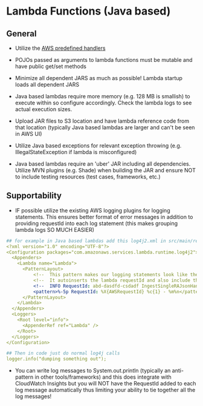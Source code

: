 # Lambda Functions (Java based)

## General
* Utilize the [AWS predefined handlers](https://docs.aws.amazon.com/lambda/latest/dg/java-handler-using-predefined-interfaces.html)

* POJOs passed as arguments to lambda functions must be mutable and have public get/set methods

* Minimize all dependent JARS as much as possible! Lambda startup loads all dependent JARS

* Java based lambdas require more memory (e.g. 128 MB is smallish) to execute within so configure accordingly. Check the lambda logs to see actual execution sizes.

* Upload JAR files to S3 location and have lambda reference code from that location (typically Java based lambdas are larger and can't be seen in AWS UI)

* Utilize Java based exceptions for relevant exception throwing (e.g. IllegalStateException if lambda is misconfigured)

* Java based lambdas require an 'uber' JAR including all dependencies. Utilize MVN plugins (e.g. Shade) when building the JAR and ensure NOT to include testing resources (test cases, frameworks, etc.)

## Supportability
* IF possible utilize the existing AWS logging plugins for logging statements. This ensures better format of error messages in addition to providing requestId into each log statement (this makes grouping lambda logs SO MUCH EASIER)

```yaml
## for example in Java based lambdas add this log4j2.xml in src/main/resources
<?xml version="1.0" encoding="UTF-8"?>
<Configuration packages="com.amazonaws.services.lambda.runtime.log4j2">
  <Appenders>
    <Lambda name="Lambda">
      <PatternLayout>
          <!--  This pattern makes our logging statements look like the same from cloud watch. -->
          <!--  It autoinserts the lambda requestId and also include the INFO/WARN in the line for easy querying -->
          <!--  INFO RequestId: abd-dasdfd-csdadf IngestSingleRAJsonHandler - the log message -->
          <pattern>%-5p RequestId: %X{AWSRequestId} %c{1} - %m%n</pattern>
      </PatternLayout>
    </Lambda>
  </Appenders>
  <Loggers>
    <Root level="info">
      <AppenderRef ref="Lambda" />
    </Root>
  </Loggers>
</Configuration>

## Then in code just do normal log4j calls
logger.info("dumping something out");

```

* You can write log messages to System.out.println (typically an anti-pattern in other tools/frameworks) and this does integrate with CloudWatch Insights but you will NOT have the RequestId added to each log message automatically thus limiting your ability to tie together all the log messages!

